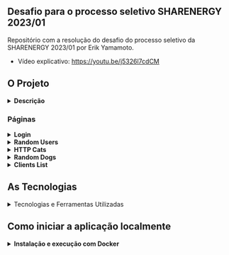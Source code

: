 ## Desafio para o processo seletivo SHARENERGY 2023/01

Repositório com a resolução do desafio do processo seletivo da SHARENERGY 2023/01 por Erik Yamamoto.
<br>

- Vídeo explicativo: https://youtu.be/j5326l7cdCM

## O Projeto
<details>
  <summary><strong>Descrição</strong></summary>
  O projeto consiste em uma aplicação web com diversas funcionalidades, as quais serão apresentadas na descrição de cada página. A aplicação foi desenvolvida com front-end, back-end e banco de dados, como mostra o esquema abaixo.

  <img src="imgs/resumo_app.jpg">

  O front-end faz requisições para APIs desenvolvidas exclusivamente para o projeto e também para APIs externas. A estilização foi feita de maneira responsiva. O back-end utilizou a arquitetura MSC(Model Service Controller). E, por fim, o banco de dados foi criado com 2 coleções, uma para conferir usuário e senha, e outra para os clientes.
  Como complemento, foram feitos testes de integração para o back-end. Além disso, cabe destacar que a ideia para o front-end foi realizada com o desenvolvimento de um [rascunho no Figma](https://www.figma.com/file/7ZU6ZBxlAD5gpiLxkopvj7/Sharenergy?node-id=0%3A1&t=VpuZfkhsKWJxlET7-1)
</details>

### Páginas
<details>
  <summary><strong>Login</strong></summary>
  A tela de Login é a porta inicial da aplicação, caso o usuário não esteja logado, ele é direcionado automaticamente para essa tela. Ao clicar no botão de Login, é feita uma requisição para o backend que confere a se senha encriptografado no banco de dados está correta, caso sim, um token é gerado com o JWT.
  <img src="imgs/login_screen.gif">
  <br>
  Versão mobile:
  <br>
  <img src="imgs/login_screen_mobile-min.png" width="200">
  <br>
  O background da tela de Login é aleatório e pode mudar a cada acesso.
  <img src="imgs/login_screen_2-min.png">
  <img src="imgs/login_screen_3-min.png">
</details>
<details>
  <summary><strong>Random Users</strong></summary>

  Nessa página é feita uma requisição para uma [API externa de usuários aleatórios](https://randomuser.me/), é possível buscar por informações do usuário e procurar mais usuários ao navegar pelas páginas. Para que seja possível voltar para os mesmos usuários numa mesma navegação, o 'seed' da API é armazenado enquanto a página não é recarregada.

  <img src="imgs/users_screen.gif">
  <br>
  Versão mobile:
  <br>
  <img src="imgs/users_screen_mobile-min.png" width="200">
  <br>
</details>
<details>
  <summary><strong>HTTP Cats</strong></summary>

  Em HTTP Cats, é possível buscar por um código HTTP e, caso ele exista, a API externa [HTTP Cat](https://http.cat/) retorna uma imagem relacionada, caso não, retorna uma imagem representando o código 404.

  <img src="imgs/cats_screen.gif">
  <br>
  Versão mobile:
  <br>
  <img src="imgs/cats_screen_mobile-min.png" width="200">
  <br>
</details>
<details>
  <summary><strong>Random Dogs</strong></summary>

  Nessa página é feita uma requisição para uma [API externa de imagens de cachorros aleatórios](https://random.dog/), ao atualizar a página, um novo cachorro é retornado.

  <img src="imgs/dogs_screen.gif">
  <br>
  Versão mobile:
  <br>
  <img src="imgs/dogs_screen_mobile-min.png" width="200">
  <br>
</details>
<details>
  <summary><strong>Clients List</strong></summary>

  Na página 'Clients List', temos o frontend da lista de usuários cadastrada em nosso banco de dados mongoDB, ao iniciar a aplicação um usuário é adicionado automaticamente pelo seeder, é possível, editar e deletar usuários existente, assim como criar novos. Todas as operações do CRUD são feitas através de requisições para o o backend. OBS.: A autenticação JWT não permite criar, editar e deletar clientes com um token inválido (somente ler).

  <img src="imgs/clients_screen.gif">
  <br>
  Versão mobile:
  <br>
  <img src="imgs/clients_screen_mobile-min.png" width="200">
  <br>
</details>

## As Tecnologias
<details>
  <summary>Tecnologias e Ferramentas Utilizadas</summary>

### Frontend

  - React
  - TypeScript
  - Tailwind
  - Docker
  - Vite
  - ESLint
  - React Router
  - Figma

### Backend

  - NodeJS
  - Express
  - JavaScript
  - Mongoose
  - JWT
  - bcrypt
  - Docker
  - ESLint
  - Nodemon


### Testes Backend

  - Mocha
  - Chai
  - Sinon

### Banco de Dados

  - MongoDB
  - Docker

</details>

## Como iniciar a aplicação localmente

<details>
  <summary><strong>Instalação e execução com Docker</strong></summary>

  - Fazer o clone do repositório;
  - Verificar se há o docker-compose instalado localmente na versão 1.29 ou superior, caso não, [instalar](https://docs.docker.com/compose/install/);
  - Entrar na pasta raiz, onde está localizado o docker-compose.yml
  - Verificar se as portas 3000, 3001 e 3002 estão disponíveis, pois os contêineres irão se comunicar com elas;
  - Executar ``docker-compose up --build`` e aguardar os contêineres subirem;
  - Vá até o navegador de sua preferência e acesse ``http://localhost:3000/``;
  - Pronto! Não esqueça que para o acesso é necessário entrar com o login ``desafiosharenergy`` e senha ``sh@r3n3rgy``.

</details>
